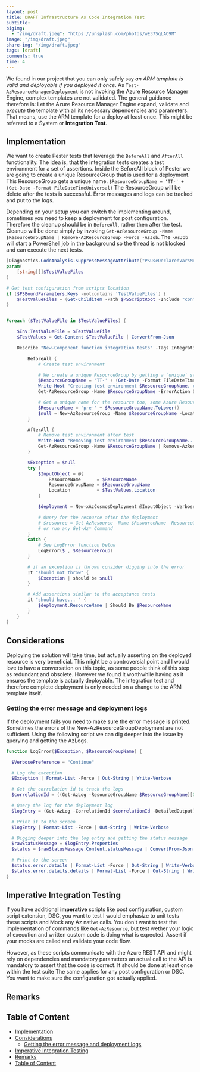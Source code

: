 ```yaml
---
layout: post
title: DRAFT Infrastructure As Code Integration Test
subtitle:
bigimg:
  - "/img/draft.jpeg": "https://unsplash.com/photos/wE37SqLAO9M"
image: "/img/draft.jpeg"
share-img: "/img/draft.jpeg"
tags: [draft]
comments: true
time: 4
---
```


We found in our project that you can only safely say _an ARM template is valid and deployable if you deployed it once_.
As `Test-AzResourceManagerDeployment` is not invoking the Azure Resource Manager Engine, complex templates are not validated.
The general guidance therefore is: Let the Azure Resource Manager Engine expand, validate and _execute_ the template with all its necessary dependencies and parameters. That means, use the ARM template for a deploy at least once.
This might be refereed to a System or **Integration Test**.

## Implementation

We want to create Pester tests that leverage the `BeforeAll` and `AfterAll` functionality.
The idea is, that the integration tests creates a test environment for a set of assertions.
Inside the BeforeAll block of Pester we are going to create a unique ResourceGroup that is used for a deployment.
This ResourceGroup gets a unique name. `$ResourceGroupName = 'TT-' + (Get-Date -Format FileDateTimeUniversal)`
The ResourceGroup will be delete after the tests is successful.
Error messages and logs can be tracked and put to the logs.

Depending on your setup you can switch the implementing around, sometimes you need to keep a deployment for post configuration.
Therefore the cleanup should be in `BeforeAll`, rather then after the test.
Cleanup will be done simply by invoking `Get-AzResourceGroup -Name $ResourceGroupName | Remove-AzResourceGroup -Force -AsJob`.
The `-AsJob` will start a PowerShell job in the background so the thread is not blocked and can execute the next tests.

```powershell
[Diagnostics.CodeAnalysis.SuppressMessageAttribute("PSUseDeclaredVarsMoreThanAssignments", "", Justification = "Variables are used inside Pester blocks.")]
param(
    [string[]]$TestValueFiles
)

# Get test configuration from scripts location
if ($PSBoundParameters.Keys -notcontains 'TestValueFiles') {
    $TestValueFiles = (Get-Childitem -Path $PSScriptRoot -Include "config.*.json" -Recurse).FullName
}


Foreach ($TestValueFile in $TestValueFiles) {

    $Env:TestValueFile = $TestValueFile
    $TestValues = Get-Content $TestValueFile | ConvertFrom-Json

    Describe "New-Component function integration tests" -Tags Integration, Build {

        BeforeAll {
            # Create test environment

            # We create a unique ResourceGroup by getting a `unique` string base on the date 20190824T1830434620Z, the file date time universal has 20 characters
            $ResourceGroupName = 'TT-' + (Get-Date -Format FileDateTimeUniversal)
            Write-Host "Creating test environment $ResourceGroupName, cleanup..."
            Get-AzResourceGroup -Name $ResourceGroupName -ErrorAction SilentlyContinue | Remove-AzResourceGroup -Force

            # Get a unique name for the resource too, some Azure Resources have a limitation of 24 characters, consider 20 for the unique string.
            $ResourceName = 'pre-' + $ResourceGroupName.ToLower()
            $null = New-AzResourceGroup -Name $ResourceGroupName -Location 'WestEurope'
        }

        AfterAll {
            # Remove test environment after test
            Write-Host "Removing test environment $ResourceGroupName..."
            Get-AzResourceGroup -Name $ResourceGroupName | Remove-AzResourceGroup -Force -AsJob
        }

        $Exception = $null
        try {
            $InputObject = @{
                ResourceName      = $ResourceName
                ResourceGroupName = $ResourceGroupName
                Location          = $TestValues.Location
            }

            $deployment = New-xAzCosmosDeployment @InputObject -Verbose

            # Query for the resource after the deployment
            # $resource = Get-AzResource -Name $ResourceName -ResourceGroupName $ResourceGroupName
            # or run any Get-Az* Command
        }
        catch {
            # See LogError function below
            LogError($_, $ResourceGroup)
        }

        # if an exception is thrown consider digging into the error
        It "should not throw" {
            $Exception | should be $null
        }

        # Add assertions similar to the acceptance tests
        it "should have... " {
            $deployment.ResourceName | Should Be $ResourceName
        }
    }
}
```

## Considerations

Deploying the solution will take time, but actually asserting on the deployed resource is very beneficial.
This might be a controversial point and I would love to have a conversation on this topic, as some people think of this step as redundant and obsolete.
However we found it worthwhile having as it ensures the template is actually deployable.
The integration test and therefore complete deployment is only needed on a change to the ARM template itself.

### Getting the error message and deployment logs

If the deployment fails you need to make sure the error message is printed.
Sometimes the errors of the New-AzResourceGroupDeployment are not sufficient.
Using the following script we can dig deeper into the issue by querying and getting the AzLogs.

```powershell
function LogError($Exception, $ResourceGroupName) {

  $VerbosePreference = "Continue"

  # Log the exception
  $Exception | Format-List -Force | Out-String | Write-Verbose

  # Get the correlation id to track the logs
  $correlationId = ((Get-AzLog -ResourceGroupName $ResourceGroupName)[0]).CorrelationId

  # Query the log for the deployment log
  $logEntry = (Get-AzLog -CorrelationId $correlationId -DetailedOutput)

  # Print it to the screen
  $logEntry | Format-List -Force | Out-String | Write-Verbose

  # Digging deeper into the log entry and getting the status message
  $rawStatusMessage = $logEntry.Properties
  $status = $rawStatusMessage.Content.statusMessage | ConvertFrom-Json

  # Print to the screen
  $status.error.details | Format-List -Force | Out-String | Write-Verbose
  $status.error.details.details | Format-List -Force | Out-String | Write-Verbose
}
```

## Imperative Integration Testing

If you have additional **imperative** scripts like post configuration, custom script extension, DSC, you want to test I would emphasize to unit tests these scripts and Mock any Az native calls.
You don't want to test the implementation of commands like `Get-AzResource`, but test wether your logic of execution and written custom code is doing what is expected.
Assert if your mocks are called and validate your code flow.

However, as these scripts communicate with the Azure REST API and might rely on dependencies and mandatory parameters an actual call to the API is mandatory to assert that the code is correct.
It should be done at least once within the test suite
The same applies for any post configuration or DSC.
You want to make sure the configuration got actually applied.

## Remarks

## Table of Content

- [Implementation](#implementation)
- [Considerations](#considerations)
  - [Getting the error message and deployment logs](#getting-the-error-message-and-deployment-logs)
- [Imperative Integration Testing](#imperative-integration-testing)
- [Remarks](#remarks)
- [Table of Content](#table-of-content)
